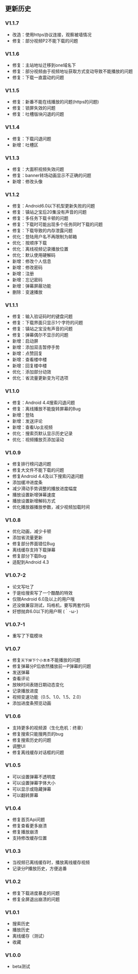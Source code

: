 ## 更新历史

### V1.1.7
- 改造：使用https协议连接，观察被墙情况
- 修复：部分视频P2不能下载的问题

### V1.1.6
- 修复：主站地址迁移到one域名下
- 修复：部分视频由于视频地址获取方式变动导致不能播放的问题
- 修复：下载一直震动的问题

### V1.1.5
- 修复：新番不能在线播放的问题(https的问题)
- 修复：锁屏失效的问题
- 修复：吐槽版块闪退的问题

### V1.1.4
- 修复：下载闪退问题
- 新增：吐槽区

### V1.1.3
- 修复：大面积视频失效问题
- 修复：banner转场动画显示不正确的问题
- 新增：修改头像

### V1.1.2
- 修复：Android6.0以下机型更新失败的问题
- 修复：镇站之宝后20集没有声音的问题
- 修复：多任务下载卡顿的问题
- 修复：下载时可能出现多个任务同时下载的问题
- 修复：下载导致的内存泄露问题
- 优化：登陆用户名不再限制为邮箱
- 优化：按顺序下载
- 优化：离线视频记录播放位置
- 优化：默认使用硬解码
- 新增：修改个人信息
- 新增：修改密码
- 新增：注册
- 新增：忘记密码
- 新增：弹幕屏蔽功能
- 删除：变速播放

### V1.1.1
- 修复：输入验证码时的键盘问题
- 修复：下载界面只显示1个字符的问题
- 修复：镇站之宝没有声音的问题
- 修复：弹幕偶尔不显示的问题
- 新增：启动屏
- 新增：添加双击暂停手势
- 新增：点赞回复
- 新增：查看楼中楼
- 新增：回复楼中楼
- 优化：添加部分动效
- 优化：省流量更新变为可选项

### V1.1.0
- 修复：Android 4.4搜索闪退问题
- 修复：离线播放不能旋转屏幕的Bug
- 新增：登陆
- 新增：发送评论
- 新增：查看Up主视频
- 优化：搜索页默认显示历史记录
- 优化：视频播放页添加滚动

### V1.0.9
- 修复排行榜闪退问题
- 修复大文件不能下载的问题
- 修复Android 4.4及以下搜索闪退问题
- 添加缓冲进度条
- 减少滑动手势调整的播放进度幅度
- 播放设置新增弹幕速度
- 播放设置新增解码方式
- 优化播放器播放参数，减少视频加载时间

### V1.0.8
- 优化动画，减少卡顿
- 添加省流量更新
- 修复部分界面错位Bug
- 离线缓存支持下载弹幕
- 修复部分下载Bug
- 适配到Android 4.3

### V1.0.7-2
- 论文写吐了
- 于是给搜索写了一个酷酷的特效
- 仅限Android 6.0及以上的用户哦
- 还没做兼容测试，玛格机，要写两套代码
- 好想抛弃6.0以下的用户啊 (｀･ω･)

### V1.0.7-1
- 重写了下载模块

### V1.0.7
- 修复`天下掉下个小本本`不能播放的问题
- 修复弹幕分P后依然播放前一P弹幕的问题
- 发送弹幕
- 查看评论
- 放映时间表随日期动态变化
- 记录播放进度
- 视频变速功能（0.5、1.0、1.5、2.0）
- 添加进度条预览动画

### V1.0.6
- 支持更多的视频源（生化危机：终章）
- 修复搜索只能搜两页的bug
- 修复搜索历史的问题
- 调整UI
- 修复离线缓存对话框的问题

### V1.0.5
- 可以设置弹幕不透明度
- 可以设置弹幕字体大小
- 可以显示或隐藏弹幕
- 可以翻转屏幕

### V1.0.4
- 修复首页Api问题
- 修复查看更多崩溃
- 修复播放崩溃
- 支持修改缓存位置

### V1.0.3
- 当视频已离线缓存时，播放离线缓存视频
- 记录分P播放历史，方便追番

### V1.0.2
- 修复下载进度暴走的问题
- 修复全屏退出崩溃的问题

### V1.0.1
- 搜索历史
- 播放历史
- 离线缓存（测试）
- 收藏

### V1.0.0
- beta测试
